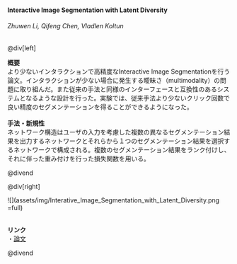 #### Interactive Image Segmentation with Latent Diversity
###### Zhuwen Li, Qifeng Chen, Vladlen Koltun

@div[left]

__概要__<br>
より少ないインタラクションで高精度なInteractive Image Segmentationを行う論文。インタラクションが少ない場合に発生する曖昧さ（multimodality）の問題に取り組んだ。また従来の手法と同様のインターフェースと互換性のあるシステムとなるような設計を行った。実験では、従来手法より少ないクリック回数で良い精度のセグメンテーションを得ることができるようになった。<br>
<br>
__手法・新規性__<br>
ネットワーク構造はユーザの入力を考慮した複数の異なるセグメンテーション結果を出力するネットワークとそれらから１つのセグメンテーション結果を選択するネットワークで構成される。複数のセグメンテーション結果をランク付けし、それに伴った重み付けを行った損失関数を用いる。<br>


@divend

@div[right]

![](assets/img/Interative_Image_Segmentation_with_Latent_Diversity.png =full)<br>
<br>

__リンク__<br>
・[論文](http://openaccess.thecvf.com/content_cvpr_2018/papers/Li_Interactive_Image_Segmentation_CVPR_2018_paper.pdf)<br>

@divend
